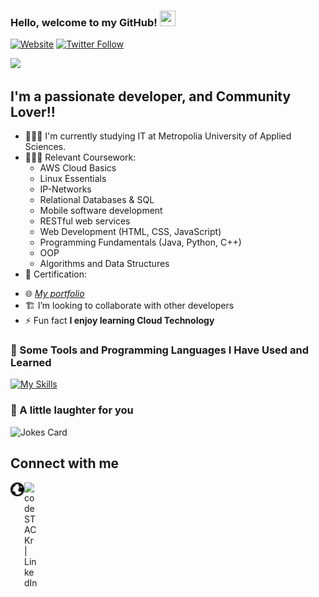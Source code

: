 ### Hello, welcome to my GitHub! <img src="https://raw.githubusercontent.com/zluvsand/zluvsand/master/wave.gif" height="25px" width="25px">
[![Website](https://img.shields.io/website?label=HichamAf.github.io&style=for-the-badge&url=https%3A%2F%2FHichamAF.github.io)](https://HichamAf.github.io)
[![Twitter Follow](https://img.shields.io/twitter/follow/HichamAfilali?color=1DA1F2&logo=twitter&style=for-the-badge)](https://twitter.com/intent/follow?original_referer=https%3A%2F%2Fgithub.com%2FHichamAf&screen_name=HichamAfilali)

<p><img src="https://github-readme-streak-stats.herokuapp.com/?user=HichamAf&theme=algolia"/></p>

## I'm a passionate developer, and Community Lover!!
- 👨🏻‍🎓 I'm currently studying IT at Metropolia University of Applied Sciences.
- 👨🏻‍💻 Relevant Coursework:<br>
	- AWS Cloud Basics <br>
 	- Linux Essentials<br>
	- IP-Networks<br>
 	- Relational Databases & SQL<br>
	- Mobile software development<br>
	- RESTful web services<br>
 	- Web Development (HTML, CSS, JavaScript)<br>
	- Programming Fundamentals (Java, Python, C++)<br>
	- OOP<br>
	- Algorithms and Data Structures<br>
- 🥇 Certification:<br>

<!-- - 🎯 Goals: Master Cloud Computing. -->
- 🌐 <a href="https://hichamaf.github.io/"><em>My portfolio</em></a> <!-- <img src="https://img.shields.io/badge/WEBSITE-12100E?logo=html5&color=1DA1F2&logoColor=white" /> -->
- 🏗️ I’m looking to collaborate with other developers
- ⚡ Fun fact **I enjoy learning Cloud Technology**

### 🚀 Some Tools and Programming Languages I Have Used and Learned
[![My Skills](https://skillicons.dev/icons?i=git,react,js,mysql,spring,java)](https://skillicons.dev)

### 🙊 A little laughter for you
![Jokes Card](https://readme-jokes.vercel.app/api?theme=algolia)

## Connect with me
[<img align="left" alt="codeSTACKr.com" width="22px" src="https://raw.githubusercontent.com/iconic/open-iconic/master/svg/globe.svg" />][Website]
[<img align="left" alt="codeSTACKr | LinkedIn" width="22px" src="https://cdn.jsdelivr.net/npm/simple-icons@v3/icons/linkedin.svg" />][Linkedin]


[Website]: https://hichamaws.com/
[Linkedin]: https://linkedin.com/in/hichamafilali
